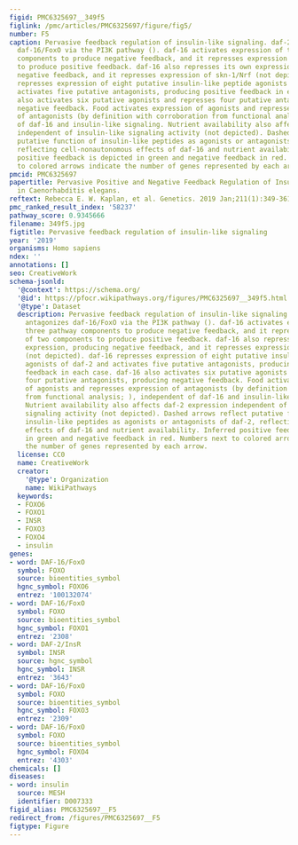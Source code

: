 ```yaml
---
figid: PMC6325697__349f5
figlink: /pmc/articles/PMC6325697/figure/fig5/
number: F5
caption: Pervasive feedback regulation of insulin-like signaling. daf-2/InsR antagonizes
  daf-16/FoxO via the PI3K pathway (). daf-16 activates expression of three pathway
  components to produce negative feedback, and it represses expression of two components
  to produce positive feedback. daf-16 also represses its own expression, producing
  negative feedback, and it represses expression of skn-1/Nrf (not depicted). daf-16
  represses expression of eight putative insulin-like peptide agonists of daf-2 and
  activates five putative antagonists, producing positive feedback in each case. daf-16
  also activates six putative agonists and represses four putative antagonists, producing
  negative feedback. Food activates expression of agonists and represses expression
  of antagonists (by definition with corroboration from functional analysis; ), independent
  of daf-16 and insulin-like signaling. Nutrient availability also affects daf-2 expression
  independent of insulin-like signaling activity (not depicted). Dashed arrows reflect
  putative function of insulin-like peptides as agonists or antagonists of daf-2,
  reflecting cell-nonautonomous effects of daf-16 and nutrient availability. Inferred
  positive feedback is depicted in green and negative feedback in red. Numbers next
  to colored arrows indicate the number of genes represented by each arrow.
pmcid: PMC6325697
papertitle: Pervasive Positive and Negative Feedback Regulation of Insulin-Like Signaling
  in Caenorhabditis elegans.
reftext: Rebecca E. W. Kaplan, et al. Genetics. 2019 Jan;211(1):349-361.
pmc_ranked_result_index: '58237'
pathway_score: 0.9345666
filename: 349f5.jpg
figtitle: Pervasive feedback regulation of insulin-like signaling
year: '2019'
organisms: Homo sapiens
ndex: ''
annotations: []
seo: CreativeWork
schema-jsonld:
  '@context': https://schema.org/
  '@id': https://pfocr.wikipathways.org/figures/PMC6325697__349f5.html
  '@type': Dataset
  description: Pervasive feedback regulation of insulin-like signaling. daf-2/InsR
    antagonizes daf-16/FoxO via the PI3K pathway (). daf-16 activates expression of
    three pathway components to produce negative feedback, and it represses expression
    of two components to produce positive feedback. daf-16 also represses its own
    expression, producing negative feedback, and it represses expression of skn-1/Nrf
    (not depicted). daf-16 represses expression of eight putative insulin-like peptide
    agonists of daf-2 and activates five putative antagonists, producing positive
    feedback in each case. daf-16 also activates six putative agonists and represses
    four putative antagonists, producing negative feedback. Food activates expression
    of agonists and represses expression of antagonists (by definition with corroboration
    from functional analysis; ), independent of daf-16 and insulin-like signaling.
    Nutrient availability also affects daf-2 expression independent of insulin-like
    signaling activity (not depicted). Dashed arrows reflect putative function of
    insulin-like peptides as agonists or antagonists of daf-2, reflecting cell-nonautonomous
    effects of daf-16 and nutrient availability. Inferred positive feedback is depicted
    in green and negative feedback in red. Numbers next to colored arrows indicate
    the number of genes represented by each arrow.
  license: CC0
  name: CreativeWork
  creator:
    '@type': Organization
    name: WikiPathways
  keywords:
  - FOXO6
  - FOXO1
  - INSR
  - FOXO3
  - FOXO4
  - insulin
genes:
- word: DAF-16/FoxO
  symbol: FOXO
  source: bioentities_symbol
  hgnc_symbol: FOXO6
  entrez: '100132074'
- word: DAF-16/FoxO
  symbol: FOXO
  source: bioentities_symbol
  hgnc_symbol: FOXO1
  entrez: '2308'
- word: DAF-2/InsR
  symbol: INSR
  source: hgnc_symbol
  hgnc_symbol: INSR
  entrez: '3643'
- word: DAF-16/FoxO
  symbol: FOXO
  source: bioentities_symbol
  hgnc_symbol: FOXO3
  entrez: '2309'
- word: DAF-16/FoxO
  symbol: FOXO
  source: bioentities_symbol
  hgnc_symbol: FOXO4
  entrez: '4303'
chemicals: []
diseases:
- word: insulin
  source: MESH
  identifier: D007333
figid_alias: PMC6325697__F5
redirect_from: /figures/PMC6325697__F5
figtype: Figure
---
```


